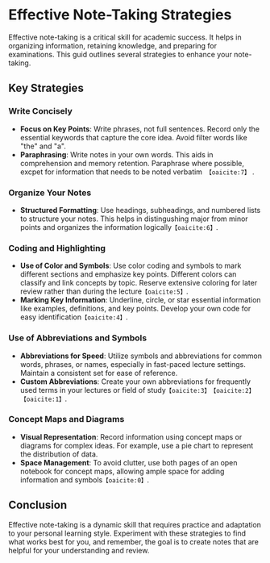 # Effective Note-Taking Strategies
Effective note-taking is a critical skill for academic success. It helps in organizing information, retaining knowledge, and preparing for examinations. This guid outlines several strategies to enhance your note-taking.

## Key Strategies 

### Write Concisely 
- **Focus on Key Points**: Write phrases, not full sentences. Record only the essential keywords that capture the core idea. Avoid filter words like "the" and "a".
- **Paraphrasing**: Write notes in your own words. This aids in comprehension and memory retention. Paraphrase where possible, excpet for information that needs to be noted verbatim&#8203;`` 【oaicite:7】`` &#8203;.

### Organize Your Notes
- **Structured Formatting**: Use headings, subheadings, and numbered lists to structure your notes. This helps in distingushing major from minor points and organizes the information logically&#8203;`` 【oaicite:6】 ``&#8203;.

### Coding and Highlighting
- **Use of Color and Symbols**: Use color coding and symbols to mark different sections and emphasize key points. Different colors can classify and link concepts by topic. Reserve extensive coloring for later review rather than during the lecture&#8203;``【oaicite:5】``&#8203;.
- **Marking Key Information**: Underline, circle, or star essential information like examples, definitions, and key points. Develop your own code for easy identification&#8203;``【oaicite:4】``&#8203;.

### Use of Abbreviations and Symbols
- **Abbreviations for Speed**: Utilize symbols and abbreviations for common words, phrases, or names, especially in fast-paced lecture settings. Maintain a consistent set for ease of reference.
- **Custom Abbreviations**: Create your own abbreviations for frequently used terms in your lectures or field of study&#8203;``【oaicite:3】``&#8203;&#8203;``【oaicite:2】``&#8203;&#8203;``【oaicite:1】``&#8203;.

### Concept Maps and Diagrams
- **Visual Representation**: Record information using concept maps or diagrams for complex ideas. For example, use a pie chart to represent the distribution of data.
- **Space Management**: To avoid clutter, use both pages of an open notebook for concept maps, allowing ample space for adding information and symbols&#8203;``【oaicite:0】``&#8203;.

## Conclusion

Effective note-taking is a dynamic skill that requires practice and adaptation to your personal learning style. Experiment with these strategies to find what works best for you, and remember, the goal is to create notes that are helpful for your understanding and review.

